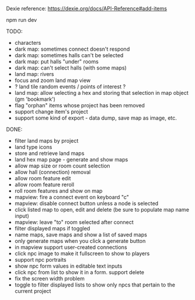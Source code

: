 
Dexie reference:
https://dexie.org/docs/API-Reference#add-items


npm run dev


TODO:
- characters
- dark map: sometimes connect doesn't respond
- dark map: sometimes halls can't be selected
- dark map: put halls "under" rooms
- dark map: can't select halls (with some maps)
- land map: rivers
- focus and zoom land map view
- ? land tile random events / points of interest ?
- land map: allow selecting a hex and storing that selection in map object (gm 'bookmark')
- flag "orphan" items whose project has been removed
- support change item's project
- support some kind of export - data dump, save map as image, etc.

DONE:
- filter land maps by project
- land type icons
- store and retrieve land maps
- land hex map page - generate and show maps
- allow map size or room count selection
- allow hall (connection) removal
- allow room feature edit
- allow room feature reroll
- roll room features and show on map
- mapview: fire a connect event on keyboard "c"
- mapview: disable connect button unless a node is selected
- click listed map to open, edit and delete (be sure to populate map name input)
- mapview: leave "to" room selected after connect
- filter displayed maps if toggled
- name maps, save maps and show a list of saved maps
- only generate maps when you click a generate button
- in mapview support user-created connections
- click npc image to make it fullscreen to show to players
- support npc portraits
- show npc form values in editable text inputs
- click npc from list to show it in a form. support delete
- fix the screen width problem
- toggle to filter displayed lists to show only npcs that pertain to the current project
